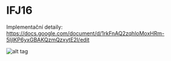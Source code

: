 # IFJ16

Implementační detaily:
https://docs.google.com/document/d/1rkFnAQ2zqhloMoxHRm-5IjIKP6yxGBAKQzmQzxytE2I/edit

![alt tag](https://scontent-fra3-1.xx.fbcdn.net/v/t1.0-0/s261x260/15178242_1356472477710862_4697644076090178850_n.jpg?oh=5736e7568e4d47c3b88b1eb6805083c4&oe=58BED685)

